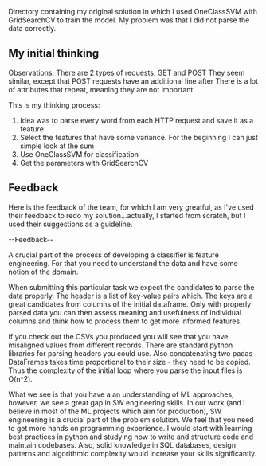 Directory containing my original solution in which I used OneClassSVM with GridSearchCV to train the model. My problem was that I did not parse the data correctly.

## My initial thinking ##

Observations:
There are 2 types of requests, GET and POST
They seem similar, except that POST requests have an additional line after
There is a lot of attributes that repeat, meaning they are not important

This is my thinking process:
1. Idea was to parse every word from each HTTP request and save it as a feature
2. Select the features that have some variance. For the beginning I can just simple look at the sum
3. Use OneClassSVM for classification
4. Get the parameters with GridSearchCV


## Feedback ##

Here is the feedback of the team, for which I am very greatful, as I've used their feedback to redo my solution...actually, I started from scratch, but I used their suggestions as a guideline.

--Feedback--

A crucial part of the process of developing a classifier is feature engineering. For that you need to understand the data and have some notion of the domain.

When submitting this particular task we expect the candidates to parse the data properly. The header is a list of key-value pairs which. The keys are a great candidates from columns of the initial dataframe. Only with properly parsed data you can then assess meaning and usefulness of individual columns and think how to process them to get more informed features.

If you check out the CSVs you produced you will see that you have misaligned values from different records. There are standard python libraries for parsing headers you could use. Also concatenating two padas DataFrames takes time proportional to their size - they need to be copied. Thus the complexity of the initial loop where you parse the input files is O(n^2).

What we see is that you have a an understanding of ML approaches, however, we see a great gap in SW engineering skills. In our work (and I believe in most of the ML projects which aim for production), SW engineering is a crucial part of the problem solution. We feel that you need to get more hands on programming experience. I would start with learning best practices in python and studying how to write and structure code and maintain codebases. Also, solid knowledge in SQL databases, design patterns and algorithmic complexity would increase your skills significantly.

